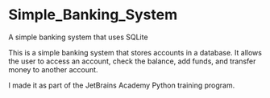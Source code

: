 # Simple_Banking_System
A simple banking system that uses SQLite


This is a simple banking system that stores accounts in a database. 
It allows the user to access an account, check the balance, add funds, and transfer money to another account.

I made it as part of the JetBrains Academy Python training program.
